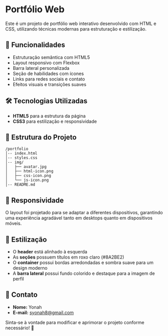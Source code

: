 # Portfólio Web

Este é um projeto de portfólio web interativo desenvolvido com HTML e CSS, utilizando técnicas modernas para estruturação e estilização.

## 📌 Funcionalidades
- Estruturação semântica com HTML5
- Layout responsivo com Flexbox
- Barra lateral personalizada
- Seção de habilidades com ícones
- Links para redes sociais e contato
- Efeitos visuais e transições suaves

## 🛠 Tecnologias Utilizadas
- **HTML5** para a estrutura da página
- **CSS3** para estilização e responsividade

## 📂 Estrutura do Projeto
```
/portfolio
│-- index.html
│-- styles.css
│-- img/
│   ├── avatar.jpg
│   ├── html-icon.png
│   ├── css-icon.png
│   └── js-icon.png
│-- README.md
```

## 📲 Responsividade
O layout foi projetado para se adaptar a diferentes dispositivos, garantindo uma experiência agradável tanto em desktops quanto em dispositivos móveis.

## 🎨 Estilização
- O **header** está alinhado à esquerda
- As **seções** possuem títulos em roxo claro (#8A2BE2)
- O **container** possui bordas arredondadas e sombra suave para um design moderno
- A **barra lateral** possui fundo colorido e destaque para a imagem de perfil

## 📧 Contato
- **Nome:** Yonah
- **E-mail:** [syonah8@gmail.com](mailto:syonah8@gmail.com)

Sinta-se à vontade para modificar e aprimorar o projeto conforme necessário! 🚀

